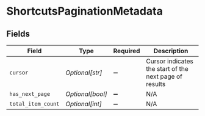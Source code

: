 # ShortcutsPaginationMetadata


## Fields

| Field                                                  | Type                                                   | Required                                               | Description                                            |
| ------------------------------------------------------ | ------------------------------------------------------ | ------------------------------------------------------ | ------------------------------------------------------ |
| `cursor`                                               | *Optional[str]*                                        | :heavy_minus_sign:                                     | Cursor indicates the start of the next page of results |
| `has_next_page`                                        | *Optional[bool]*                                       | :heavy_minus_sign:                                     | N/A                                                    |
| `total_item_count`                                     | *Optional[int]*                                        | :heavy_minus_sign:                                     | N/A                                                    |